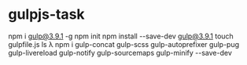 # gulpjs-task
npm i gulp@3.9.1 -g
npm init
npm install --save-dev gulp@3.9.1
touch gulpfile.js
ls
λ npm i gulp-concat gulp-scss gulp-autoprefixer gulp-pug gulp-livereload gulp-notify gulp-sourcemaps gulp-minify --save-dev
